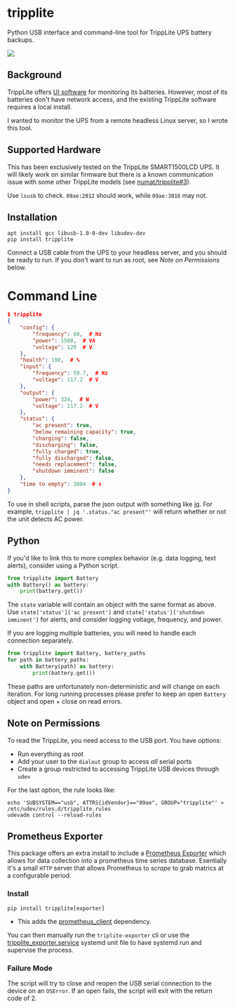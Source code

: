 # tripplite

Python USB interface and command-line tool for TrippLite UPS battery backups.

![](https://www.markertek.com/productImage/450X450/SMART1500LCD.JPG)

## Background

TrippLite offers [UI software](https://www.tripplite.com/products/power-alert)
for monitoring its batteries. However, most of its batteries don't have
network access, and the existing TrippLite software requires a local install.

I wanted to monitor the UPS from a remote headless Linux server, so I wrote
this tool.

## Supported Hardware

This has been exclusively tested on the TrippLite SMART1500LCD UPS. It will
likely work on similar firmware but there is a known communication issue with
some other TrippLite models (see [numat/tripplite#3](https://github.com/numat/tripplite/issues/3)).

Use `lsusb` to check. `09ae:2012` should work, while `09ae:3016` may not.

## Installation

```console
apt install gcc libusb-1.0-0-dev libudev-dev
pip install tripplite
```

Connect a USB cable from the UPS to your headless server, and you should be
ready to run. If you don't want to run as root, see *Note on Permissions*
below.

# Command Line

```json
$ tripplite
{
    "config": {
        "frequency": 60,  # Hz
        "power": 1500,  # VA
        "voltage": 120  # V
    },
    "health": 100,  # %
    "input": {
        "frequency": 59.7,  # Hz
        "voltage": 117.2  # V
    },
    "output": {
        "power": 324,  # W
        "voltage": 117.2  # V
    },
    "status": {
        "ac present": true,
        "below remaining capacity": true,
        "charging": false,
        "discharging": false,
        "fully charged": true,
        "fully discharged": false,
        "needs replacement": false,
        "shutdown imminent": false
    },
    "time to empty": 1004  # s
}
```

To use in shell scripts, parse the json output with something like
[jq](https://stedolan.github.io/jq/). For example,
`tripplite | jq '.status."ac present"'` will return whether or not the unit
detects AC power.

## Python

If you'd like to link this to more complex behavior (e.g. data logging,
text alerts), consider using a Python script.

```python
from tripplite import Battery
with Battery() as battery:
    print(battery.get())
```

The `state` variable will contain an object with the same format as above. Use
`state['status']['ac present']` and `state['status']['shutdown imminent']` for
alerts, and consider logging voltage, frequency, and power.

If you are logging multiple batteries, you will need to handle each connection
separately.

```python
from tripplite import Battery, battery_paths
for path in battery_paths:
    with Battery(path) as battery:
        print(battery.get())
```

These paths are unfortunately non-deterministic and will change on each
iteration. For long running processes please prefer to keep an open `Battery` object and open + close on read errors.

## Note on Permissions

To read the TrippLite, you need access to the USB port. You have options:

* Run everything as root
* Add your user to the `dialout` group to access *all* serial ports
* Create a group restricted to accessing TrippLite USB devices through `udev`

For the last option, the rule looks like:

```console
echo 'SUBSYSTEM=="usb", ATTRS{idVendor}=="09ae", GROUP="tripplite"' > /etc/udev/rules.d/tripplite.rules
udevadm control --reload-rules
```

## Prometheus Exporter

This package offers an extra install to include a [Prometheus Exporter](https://prometheus.io/docs/instrumenting/exporters/) which allows for data collection into a prometheus time series database. Esentially it's a small `HTTP` server that allows Prometheus to *scrape* to grab matrics at a configurable period.

### Install

```console
pip install tripplite[exporter]
```

* This adds the [prometheus_client](https://pypi.org/project/prometheus-client/) dependency.

You can then manually run the `triplite-exporter` cli or use the [tripplite_exporter.service](https://github.com/numat/tripplite/blob/master/tripplite_exporter.service) systemd unit file to have systemd run and supervise the process.

### Failure Mode

The script will try to close and reopen the USB serial connection to the device on an `OSError`. If an open fails, the script will exit with the return code of 2.

